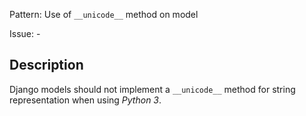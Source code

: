 Pattern: Use of `__unicode__` method on model

Issue: -

## Description

Django models should not implement a `__unicode__` method for string representation when using _Python 3_.
